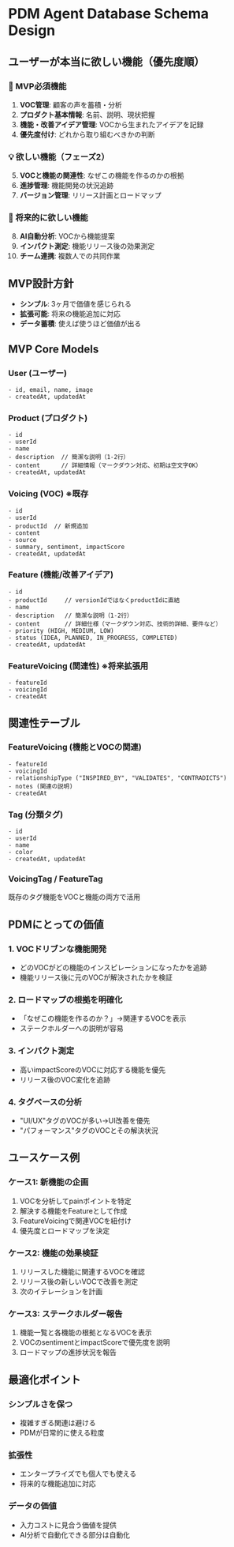 # PDM Agent Database Schema Design

## ユーザーが本当に欲しい機能（優先度順）

### 🚀 MVP必須機能
1. **VOC管理**: 顧客の声を蓄積・分析
2. **プロダクト基本情報**: 名前、説明、現状把握
3. **機能・改善アイデア管理**: VOCから生まれたアイデアを記録
4. **優先度付け**: どれから取り組むべきかの判断

### 💡 欲しい機能（フェーズ2）
5. **VOCと機能の関連性**: なぜこの機能を作るのかの根拠
6. **進捗管理**: 機能開発の状況追跡
7. **バージョン管理**: リリース計画とロードマップ

### 🔮 将来的に欲しい機能
8. **AI自動分析**: VOCから機能提案
9. **インパクト測定**: 機能リリース後の効果測定
10. **チーム連携**: 複数人での共同作業

## MVP設計方針
- **シンプル**: 3ヶ月で価値を感じられる
- **拡張可能**: 将来の機能追加に対応
- **データ蓄積**: 使えば使うほど価値が出る

## MVP Core Models

### User (ユーザー)
```
- id, email, name, image
- createdAt, updatedAt
```

### Product (プロダクト)
```
- id
- userId
- name
- description  // 簡潔な説明（1-2行）
- content      // 詳細情報（マークダウン対応、初期は空文字OK）
- createdAt, updatedAt
```

### Voicing (VOC) ※既存
```
- id
- userId
- productId  // 新規追加
- content
- source
- summary, sentiment, impactScore
- createdAt, updatedAt
```

### Feature (機能/改善アイデア)
```
- id
- productId     // versionIdではなくproductIdに直結
- name
- description   // 簡潔な説明（1-2行）
- content       // 詳細仕様（マークダウン対応、技術的詳細、要件など）
- priority (HIGH, MEDIUM, LOW)
- status (IDEA, PLANNED, IN_PROGRESS, COMPLETED)
- createdAt, updatedAt
```

### FeatureVoicing (関連性) ※将来拡張用
```
- featureId
- voicingId
- createdAt
```

## 関連性テーブル

### FeatureVoicing (機能とVOCの関連)
```
- featureId
- voicingId
- relationshipType ("INSPIRED_BY", "VALIDATES", "CONTRADICTS")
- notes (関連の説明)
- createdAt
```

### Tag (分類タグ)
```
- id
- userId
- name
- color
- createdAt, updatedAt
```

### VoicingTag / FeatureTag
既存のタグ機能をVOCと機能の両方で活用

## PDMにとっての価値

### 1. VOCドリブンな機能開発
- どのVOCがどの機能のインスピレーションになったかを追跡
- 機能リリース後に元のVOCが解決されたかを検証

### 2. ロードマップの根拠を明確化
- 「なぜこの機能を作るのか？」→関連するVOCを表示
- ステークホルダーへの説明が容易

### 3. インパクト測定
- 高いimpactScoreのVOCに対応する機能を優先
- リリース後のVOC変化を追跡

### 4. タグベースの分析
- "UI/UX"タグのVOCが多い→UI改善を優先
- "パフォーマンス"タグのVOCとその解決状況

## ユースケース例

### ケース1: 新機能の企画
1. VOCを分析してpainポイントを特定
2. 解決する機能をFeatureとして作成
3. FeatureVoicingで関連VOCを紐付け
4. 優先度とロードマップを決定

### ケース2: 機能の効果検証
1. リリースした機能に関連するVOCを確認
2. リリース後の新しいVOCで改善を測定
3. 次のイテレーションを計画

### ケース3: ステークホルダー報告
1. 機能一覧と各機能の根拠となるVOCを表示
2. VOCのsentimentとimpactScoreで優先度を説明
3. ロードマップの進捗状況を報告

## 最適化ポイント

### シンプルさを保つ
- 複雑すぎる関連は避ける
- PDMが日常的に使える粒度

### 拡張性
- エンタープライズでも個人でも使える
- 将来的な機能追加に対応

### データの価値
- 入力コストに見合う価値を提供
- AI分析で自動化できる部分は自動化